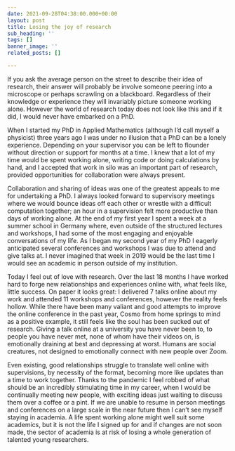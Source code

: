 ```yaml
---
date: 2021-09-28T04:38:00.000+00:00
layout: post
title: Losing the joy of research
sub_heading: ''
tags: []
banner_image: ''
related_posts: []

---
```

If you ask the average person on the street to describe their idea of research, their answer will probably be involve someone peering into a microscope or perhaps scrawling on a blackboard. Regardless of their knowledge or experience they will invariably picture someone working alone. However the world of research today does not look like this and if it did, I would never have embarked on a PhD.

When I started my PhD in Applied Mathematics (although I’d call myself a physicist) three years ago I was under no illusion that a PhD can be a lonely experience. Depending on your supervisor you can be left to flounder without direction or support for months at a time. I knew that a lot of my time would be spent working alone, writing code or doing calculations by hand, and I accepted that work in silo was an important part of research, provided opportunities for collaboration were always present. 

Collaboration and sharing of ideas was one of the greatest appeals to me for undertaking a PhD. I always looked forward to supervisory meetings where we would bounce ideas off each other or wrestle with a difficult computation together; an hour in a supervision felt more productive than days of working alone. At the end of my first year I spent a week at a summer school in Germany where, even outside of the structured lectures and workshops, I had some of the most engaging and enjoyable conversations of my life. As I began my second year of my PhD I eagerly anticipated several conferences and workshops I was due to attend and give talks at. I never imagined that week in 2019 would be the last time I would see an academic in person outside of my institution.

Today I feel out of love with research. Over the last 18 months I have worked hard to forge new relationships and experiences online with, what feels like, little success. On paper it looks great: I delivered 7 talks online about my work and attended 11 workshops and conferences, however the reality feels hollow. While there have been many valiant and good attempts to improve the online conference in the past year, Cosmo from home springs to mind as a positive example, it still feels like the soul has been sucked out of research. Giving a talk online at a university you have never been to, to people you have never met, none of whom have their videos on, is emotionally draining at best and depressing at worst. Humans are social creatures, not designed to emotionally connect with new people over Zoom. 

Even existing, good relationships struggle to translate well online with supervisions, by necessity of the format, becoming more like updates than a time to work together. Thanks to the pandemic I feel robbed of what should be an incredibly stimulating time in my career, when I would be continually meeting new people, with exciting ideas just waiting to discuss them over a coffee or a pint. If we are unable to resume in person meetings and conferences on a large scale in the near future then I can’t see myself staying in academia. A life spent working alone might well suit some academics, but it is not the life I signed up for and if changes are not soon made, the sector of academia is at risk of losing a whole generation of talented young researchers.